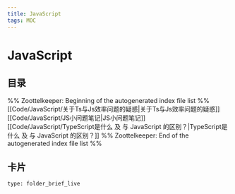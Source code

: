 ```yaml
---
title: JavaScript
tags: MOC
---
```

# JavaScript

## 目录



%% Zoottelkeeper: Beginning of the autogenerated index file list  %%
 [[Code/JavaScript/关于Ts与Js效率问题的疑惑|关于Ts与Js效率问题的疑惑]]
 [[Code/JavaScript/JS小问题笔记|JS小问题笔记]]
 [[Code/JavaScript/TypeScript是什么 及 与 JavaScript 的区别？|TypeScript是什么 及 与 JavaScript 的区别？]]
%% Zoottelkeeper: End of the autogenerated index file list  %%












## 卡片

```ccard
type: folder_brief_live
```



















